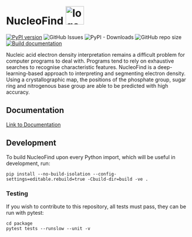 # NucleoFind <img src="https://github.com/Dialpuri/NucleoFind/assets/44945647/a7c6c30c-a9fb-4f30-bdc0-3705ae9df36f" alt="logo" width="50"/> 

[![PyPI version](https://badge.fury.io/py/nucleofind.svg)](https://badge.fury.io/py/nucleofind)
![GitHub Issues](https://img.shields.io/github/issues-raw/Dialpuri/NucleoFind)
![PyPI - Downloads](https://img.shields.io/pypi/dm/NucleoFind)
![GitHub repo size](https://img.shields.io/github/repo-size/Dialpuri/NucleoFind)
[![Build documentation](https://github.com/Dialpuri/NucleoFind/actions/workflows/deploy.yml/badge.svg)](https://github.com/Dialpuri/NucleoFind/actions/workflows/deploy.yml)

Nucleic acid electron density interpretation remains a difficult problem for computer programs to deal with. Programs tend to rely on exhaustive searches to recognise characteristic features. NucleoFind is a deep-learning-based approach to interpreting and segmenting electron density. Using a crystallographic map, the positions of the phosphate group, sugar ring and nitrogenous base group are able to be predicted with high accuracy. 

## Documentation
[Link to Documentation](https://dialpuri.github.io/NucleoFind/about-nucleofind.html)

## Development

To build NucleoFind upon every Python import, which will be useful in development, run: 

    pip install --no-build-isolation --config-settings=editable.rebuild=true -Cbuild-dir=build -ve .

### Testing

If you wish to contribute to this repository, all tests must pass, they can be run with pytest: 

    cd package
    pytest tests --runslow --unit -v 
    
